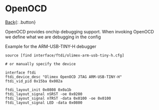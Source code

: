 # OpenOCD

[Back](../index.md#digital-design){: .button}

OpenOCD provides onchip debugging support. When invoking OpenOCD we define what we are debugging in the config

Example for the ARM-USB-TINY-H debugger

```
source [find interface/ftdi/olimex-arm-usb-tiny-h.cfg]

# or manually specify the device

interface ftdi
ftdi_device_desc "Olimex OpenOCD JTAG ARM-USB-TINY-H"
ftdi_vid_pid 0x15ba 0x002a

ftdi_layout_init 0x0808 0x0a1b
ftdi_layout_signal nSRST -oe 0x0200
ftdi_layout_signal nTRST -data 0x0100 -oe 0x0100
ftdi_layout_signal LED -data 0x0800
